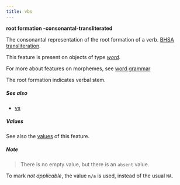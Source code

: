 ```yaml
---
title: vbs
---
```


**root formation -consonantal-transliterated**

The consonantal representation of the root formation of a verb.
[BHSA transliteration]({{tfd}}/writing/hebrew.html).

This feature is present on objects of type [*word*](otype.md).

For more about features on morphemes, see [word grammar](../wordgrammar.md)

The root formation indicates verbal stem.

##### See also

* [vs](vs.md)

##### Values

See also the
[values]({{tut}}/cookbook/featureValues.ipynb)
of this feature.

##### Note
> There is no empty value, but there is an `absent` value.

To mark *not applicable*, the value `n/a` is used, instead of the usual `NA`.

